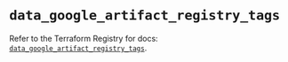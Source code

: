 # `data_google_artifact_registry_tags`

Refer to the Terraform Registry for docs: [`data_google_artifact_registry_tags`](https://registry.terraform.io/providers/hashicorp/google/6.49.3/docs/data-sources/artifact_registry_tags).
